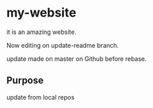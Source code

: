 # my-website

it is an amazing website.

 Now editing on update-readme branch.

 update made on master on Github before rebase.

## Purpose 
update from local repos
